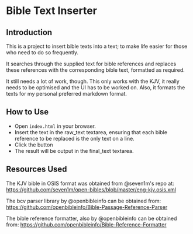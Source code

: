 # Bible Text Inserter

## Introduction

This is a project to insert bible texts into a text; to make life easier for those who need to do so frequently.

It searches through the supplied text for bible references and replaces these references with the corresponding bible text, formatted as required.

It still needs a lot of work, though. This only works with the KJV, it really needs to be optimised and the UI has to be worked on. Also, it formats the texts for my personal preferred markdown format.

## How to Use

- Open `index.html` in your browser.
- Insert the text in the raw_text textarea, ensuring that each bible reference to be replaced is the only text on a line.
- Click the button
- The result will be output in the final_text textarea.

## Resources Used

The KJV bible in OSIS format was obtained from @seven1m's repo at: https://github.com/seven1m/open-bibles/blob/master/eng-kjv.osis.xml

The bcv parser library by @openbibleinfo can be obtained from: https://github.com/openbibleinfo/Bible-Passage-Reference-Parser

The bible reference formatter, also by @openbibleinfo can be obtained from: https://github.com/openbibleinfo/Bible-Reference-Formatter